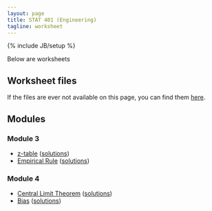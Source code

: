 ```yaml
---
layout: page
title: STAT 401 (Engineering)
tagline: worksheet
---
```

{% include JB/setup %}

Below are worksheets

## Worksheet files

If the files are ever not available on this page, 
you can find them 
[here](https://github.com/jarad/jarad.github.com/tree/master/courses/stat226/worksheets).

## Modules

### Module 3

- [z-table](M3W1-ztable/M3W1-ztable.pdf) ([solutions](M3W1-ztable/M3W1-ztable_sol.pdf))
- [Empirical Rule](M3W2-EmpiricalRule/M3W2-EmpiricalRule.pdf) ([solutions](M3W2-EmpiricalRule/M3W2-EmpiricalRule_sol.pdf))

### Module 4

- [Central Limit Theorem](M4W1-CLT/M4W1-CLT.pdf) ([solutions](M4W1-CLT/M4W1-CLT_sol.pdf))
- [Bias](M4W2-Bias/M4W2-Bias.pdf) ([solutions](M4W2-Bias/M4W2-Bias_sol.pdf))